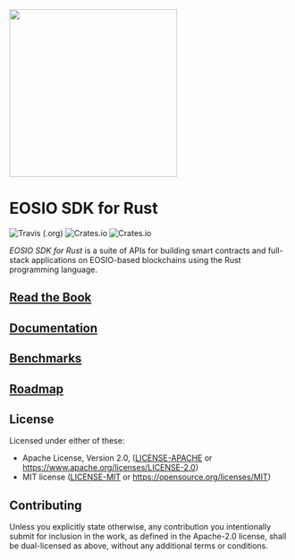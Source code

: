 <img src="./book/logo.svg" width="300"/>

# EOSIO SDK for Rust

![Travis (.org)](https://img.shields.io/travis/sagan-software/eosio-rust.svg) ![Crates.io](https://img.shields.io/crates/l/eosio.svg) ![Crates.io](https://img.shields.io/crates/v/eosio.svg)

_EOSIO SDK for Rust_ is a suite of APIs for building smart contracts and full-stack applications on EOSIO-based blockchains using the Rust programming language.

## [Read the Book](https://sagan-software.github.io/eosio-rust/)

## [Documentation](https://sagan-software.github.io/eosio-rust/eosio/)

## [Benchmarks](https://sagan-software.github.io/eosio-rust/benchmarks/report/)

## [Roadmap](https://sagan-software.github.io/eosio-rust/roadmap.html)

## License

Licensed under either of these:

- Apache License, Version 2.0, ([LICENSE-APACHE](LICENSE-APACHE) or
  https://www.apache.org/licenses/LICENSE-2.0)
- MIT license ([LICENSE-MIT](LICENSE-MIT) or
  https://opensource.org/licenses/MIT)

## Contributing

Unless you explicitly state otherwise, any contribution you intentionally submit
for inclusion in the work, as defined in the Apache-2.0 license, shall be
dual-licensed as above, without any additional terms or conditions.

[guide]: https://sagan-software.github.io/eosio-rust/
[telegram]: https://t.me/rust_eos
[website]: https://sagan-software.github.io/eosio-rust/
[docs]: https://sagan-software.github.io/eosio-rust/docs/
